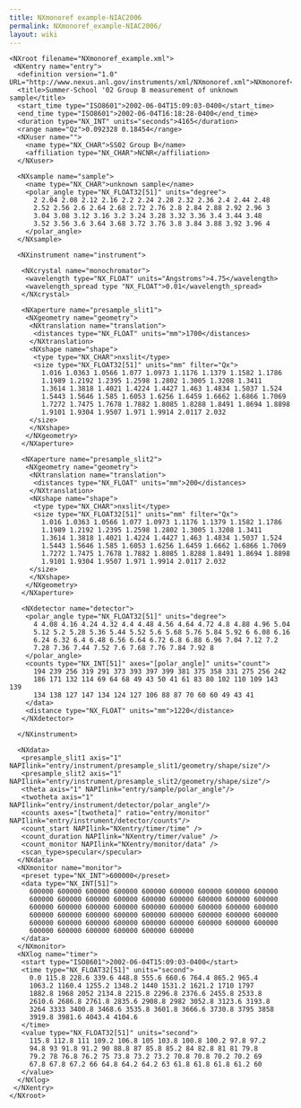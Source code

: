 ```yaml
---
title: NXmonoref example-NIAC2006
permalink: NXmonoref_example-NIAC2006/
layout: wiki
---
```


    <NXroot filename="NXmonoref_example.xml">
     <NXentry name="entry">
      <definition version="1.0" URL="http://www.nexus.anl.gov/instruments/xml/NXmonoref.xml">NXmonoref</definition>
      <title>Summer-School '02 Group B measurement of unknown sample</title>
      <start_time type="ISO8601">2002-06-04T15:09:03-0400</start_time>
      <end_time type="ISO8601">2002-06-04T16:18:28-0400</end_time>
      <duration type="NX_INT" units="seconds">4165</duration>
      <range name="Qz">0.092328 0.18454</range>
      <NXuser name="">
        <name type="NX_CHAR">SS02 Group B</name>
        <affiliation type="NX_CHAR">NCNR</affiliation>
      </NXuser>

      <NXsample name="sample">
        <name type="NX_CHAR">unknown sample</name>
        <polar_angle type="NX_FLOAT32[51]" units="degree">
          2 2.04 2.08 2.12 2.16 2.2 2.24 2.28 2.32 2.36 2.4 2.44 2.48 
          2.52 2.56 2.6 2.64 2.68 2.72 2.76 2.8 2.84 2.88 2.92 2.96 3 
          3.04 3.08 3.12 3.16 3.2 3.24 3.28 3.32 3.36 3.4 3.44 3.48 
          3.52 3.56 3.6 3.64 3.68 3.72 3.76 3.8 3.84 3.88 3.92 3.96 4
        </polar_angle>
      </NXsample>

      <NXinstrument name="instrument">

       <NXcrystal name="monochromator">
        <wavelength type="NX_FLOAT" units="Angstroms">4.75</wavelength>
        <wavelength_spread type "NX_FLOAT">0.01</wavelength_spread>
       </NXcrystal>

       <NXaperture name="presample_slit1">
        <NXgeometry name="geometry">
         <NXtranslation name="translation">
          <distances type="NX_FLOAT" units="mm">1700</distances>
         </NXtranslation>
         <NXshape name="shape">
          <type type="NX_CHAR">nxslit</type>
          <size type="NX_FLOAT32[51]" units="mm" filter="Qx">
            1.016 1.0363 1.0566 1.077 1.0973 1.1176 1.1379 1.1582 1.1786 
            1.1989 1.2192 1.2395 1.2598 1.2802 1.3005 1.3208 1.3411 
            1.3614 1.3818 1.4021 1.4224 1.4427 1.463 1.4834 1.5037 1.524 
            1.5443 1.5646 1.585 1.6053 1.6256 1.6459 1.6662 1.6866 1.7069 
            1.7272 1.7475 1.7678 1.7882 1.8085 1.8288 1.8491 1.8694 1.8898 
            1.9101 1.9304 1.9507 1.971 1.9914 2.0117 2.032
         </size>
         </NXshape>
        </NXgeometry>
       </NXaperture>

       <NXaperture name="presample_slit2">
        <NXgeometry name="geometry">
         <NXtranslation name="translation">
          <distances type="NX_FLOAT" units="mm">200</distances>
         </NXtranslation>
         <NXshape name="shape">
          <type type="NX_CHAR">nxslit</type>
          <size type="NX_FLOAT32[51]" units="mm" filter="Qx">
            1.016 1.0363 1.0566 1.077 1.0973 1.1176 1.1379 1.1582 1.1786 
            1.1989 1.2192 1.2395 1.2598 1.2802 1.3005 1.3208 1.3411 
            1.3614 1.3818 1.4021 1.4224 1.4427 1.463 1.4834 1.5037 1.524 
            1.5443 1.5646 1.585 1.6053 1.6256 1.6459 1.6662 1.6866 1.7069 
            1.7272 1.7475 1.7678 1.7882 1.8085 1.8288 1.8491 1.8694 1.8898 
            1.9101 1.9304 1.9507 1.971 1.9914 2.0117 2.032
         </size>
         </NXshape>
        </NXgeometry>
       </NXaperture>

       <NXdetector name="detector">
        <polar_angle type="NX_FLOAT32[51]" units="degree">
          4 4.08 4.16 4.24 4.32 4.4 4.48 4.56 4.64 4.72 4.8 4.88 4.96 5.04 
          5.12 5.2 5.28 5.36 5.44 5.52 5.6 5.68 5.76 5.84 5.92 6 6.08 6.16 
          6.24 6.32 6.4 6.48 6.56 6.64 6.72 6.8 6.88 6.96 7.04 7.12 7.2 
          7.28 7.36 7.44 7.52 7.6 7.68 7.76 7.84 7.92 8
        </polar_angle>
        <counts type="NX_INT[51]" axes="[polar_angle]" units="count">
          194 239 256 319 291 373 393 397 399 381 375 358 331 275 256 242 
          186 171 132 114 69 64 68 49 43 50 41 61 83 80 102 110 109 143 139 
          134 138 127 147 134 124 127 106 88 87 70 60 60 49 43 41
        </data>
        <distance type="NX_FLOAT" units="mm">1220</distance>
       </NXdetector>

      </NXinstrument>

      <NXdata>
       <presample_slit1 axis="1" NAPIlink="entry/instrument/presample_slit1/geometry/shape/size"/>
       <presample_slit2 axis="1" NAPIlink="entry/instrument/presample_slit2/geometry/shape/size"/>
       <theta axis="1" NAPIlink="entry/sample/polar_angle"/>
       <twotheta axis="1" NAPIlink="entry/instrument/detector/polar_angle"/>
       <counts axes="[twotheta]" ratio="entry/monitor" NAPIlink="entry/instrument/detector/counts"/>
       <count_start NAPIlink="NXentry/timer/time" />
       <count_duration NAPIlink="NXentry/timer/value" />
       <count_monitor NAPIlink="NXentry/monitor/data" />
       <scan_type>specular</specular>
      </NXdata>
      <NXmonitor name="monitor">
       <preset type="NX_INT">600000</preset>
       <data type="NX_INT[51]">
         600000 600000 600000 600000 600000 600000 600000 600000 600000 
         600000 600000 600000 600000 600000 600000 600000 600000 600000 
         600000 600000 600000 600000 600000 600000 600000 600000 600000 
         600000 600000 600000 600000 600000 600000 600000 600000 600000 
         600000 600000 600000 600000 600000 600000 600000 600000 600000 
         600000 600000 600000 600000 600000 600000
       </data>
      </NXmonitor>
      <NXlog name="timer">
       <start type="ISO8601">2002-06-04T15:09:03-0400</start>
       <time type="NX_FLOAT32[51]" units="second">
         0.0 115.8 228.6 339.6 448.8 555.6 660.6 764.4 865.2 965.4 
         1063.2 1160.4 1255.2 1348.2 1440 1531.2 1621.2 1710 1797 
         1882.8 1968 2052 2134.8 2215.8 2296.8 2376.6 2455.8 2533.8 
         2610.6 2686.8 2761.8 2835.6 2908.8 2982 3052.8 3123.6 3193.8 
         3264 3333 3400.8 3468.6 3535.8 3601.8 3666.6 3730.8 3795 3858 
         3919.8 3981.6 4043.4 4104.6
       </time>
       <value type="NX_FLOAT32[51]" units="second">
         115.8 112.8 111 109.2 106.8 105 103.8 100.8 100.2 97.8 97.2 
         94.8 93 91.8 91.2 90 88.8 87 85.8 85.2 84 82.8 81 81 79.8 
         79.2 78 76.8 76.2 75 73.8 73.2 73.2 70.8 70.8 70.2 70.2 69 
         67.8 67.8 67.2 66 64.8 64.2 64.2 63 61.8 61.8 61.8 61.2 60
       </value>
      </NXlog>
     </NXentry>
    </NXroot>
